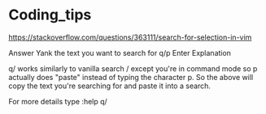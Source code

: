 # Coding_tips

https://stackoverflow.com/questions/363111/search-for-selection-in-vim

Answer
Yank the text you want to search for
q/p
Enter
Explanation

q/ works similarly to vanilla search / except you're in command mode so p actually does "paste" instead of typing the character p. So the above will copy the text you're searching for and paste it into a search.

For more details type :help q/

